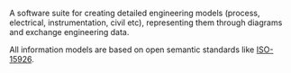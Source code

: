 A software suite for creating detailed engineering models (process, electrical, instrumentation, civil etc), representing them through diagrams and exchange engineering data.

All information models are based on open semantic standards like [ISO-15926](http://en.wikipedia.org/wiki/ISO_15926).